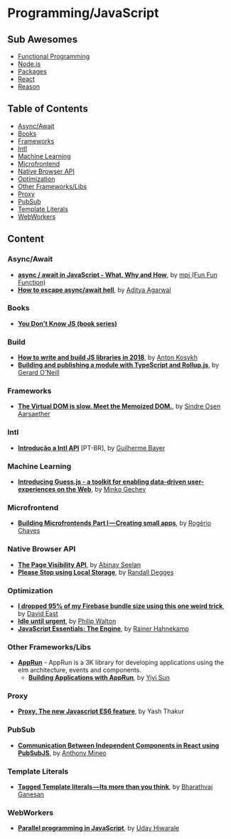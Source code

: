 # Programming/JavaScript

<!-- prettier-ignore-start -->

## Sub Awesomes

* [Functional Programming](Functional.md)
* [Node.js](Node.md)
* [Packages](Packages.md)
* [React](React.md)
* [Reason](Reason.md)

## Table of Contents

<!-- TOC depthFrom:3 -->

- [Async/Await](#asyncawait)
- [Books](#books)
- [Frameworks](#frameworks)
- [Intl](#intl)
- [Machine Learning](#machine-learning)
- [Microfrontend](#microfrontend)
- [Native Browser API](#native-browser-api)
- [Optimization](#optimization)
- [Other Frameworks/Libs](#other-frameworkslibs)
- [Proxy](#proxy)
- [PubSub](#pubsub)
- [Template Literals](#template-literals)
- [WebWorkers](#webworkers)

<!-- /TOC -->
<!-- prettier-ignore-end -->

## Content

### Async/Await

- **[async / await in JavaScript - What, Why and How](https://youtu.be/568g8hxJJp4)**, by [mpj (Fun Fun Function)](https://www.youtube.com/channel/UCO1cgjhGzsSYb1rsB4bFe4Q)
- **[How to escape async/await hell](https://www.codementor.io/adityaagarwal/how-to-escape-async-await-hell-ix0jkaeh2)**, by [Aditya Agarwal](https://www.codementor.io/adityaagarwal)

### Books

- **[You Don't Know JS (book series)](https://github.com/getify/You-Dont-Know-JS)**

### Build

- **[How to write and build JS libraries in 2018](https://medium.com/@kelin2025/so-you-wanna-use-es6-modules-714f48b3a953)**, by [Anton Kosykh](https://medium.com/@kelin2025)
- **[Building and publishing a module with TypeScript and Rollup.js](https://hackernoon.com/building-and-publishing-a-module-with-typescript-and-rollup-js-faa778c85396)**, by [Gerard O'Neill](https://hackernoon.com/@GRardB)

### Frameworks

- **[The Virtual DOM is slow. Meet the Memoized DOM.](https://medium.freecodecamp.org/the-virtual-dom-is-slow-meet-the-memoized-dom-bb19f546cc52)**, by [Sindre Osen Aarsaether](https://medium.freecodecamp.org/@sindreaars)

### Intl

- **[Introdução a Intl API](https://medium.com/@guuibayer/introdu%C3%A7%C3%A3o-a-intl-api-b13b5f6bef54)** [PT-BR], by [Guilherme Bayer](https://medium.com/@guuibayer)

### Machine Learning

- **[Introducing Guess.js - a toolkit for enabling data-driven user-experiences on the Web](http://blog.mgechev.com/2018/05/09/introducing-guess-js-data-driven-user-experiences-web/)**, by [Minko Gechev](http://blog.mgechev.com/)

### Microfrontend

- **[Building Microfrontends Part I — Creating small apps](https://medium.com/@_rchaves_/building-microfrontends-part-i-creating-small-apps-710d709b48b7)**, by [Rogério Chaves](https://medium.com/@_rchaves_)

### Native Browser API

- **[The Page Visibility API](https://blog.campvanilla.com/the-page-visibility-api-24532b2f5ea2)**, by [Abinav Seelan](https://blog.campvanilla.com/@abinavseelan)
- **[Please Stop using Local Storage](https://dev.to/rdegges/please-stop-using-local-storage-1i04)**, by [Randall Degges](https://dev.to/rdegges)

### Optimization

- **[I dropped 95% of my Firebase bundle size using this one weird trick](https://davidea.st/articles/firebase-bundle-size)**, by [David East](https://davidea.st/)
- **[Idle until urgent](https://philipwalton.com/articles/idle-until-urgent/)**, by [Philip Walton](https://philipwalton.com)
- **[JavaScript Essentials: The Engine](https://www.rainerhahnekamp.com/en/javascript-essentials-the-engine/)**, by [Rainer Hahnekamp](https://www.rainerhahnekamp.com/)

### Other Frameworks/Libs

- **[AppRun](https://github.com/yysun/apprun)** - AppRun is a 3K library for developing applications using the elm architecture, events and components.
  - **[Building Applications with AppRun](https://medium.com/@yiyisun/building-applications-with-apprun-d103cd461bae)**, by [Yiyi Sun](https://medium.com/@yiyisun)

### Proxy

- **[Proxy, The new Javascript ES6 feature](https://www.atyantik.com/proxy-javascript-es6-feature/)**, by Yash Thakur

### PubSub

- **[Communication Between Independent Components in React using PubSubJS](https://anthonymineo.com/communication-between-independent-components-in-react-using-pubsubjs/)**, by [Anthony Mineo](https://anthonymineo.com/author/anthony/)

### Template Literals

- **[Tagged Template literals — Its more than you think](https://codeburst.io/javascript-es6-tagged-template-literals-a45c26e54761)**, by [Bharathvaj Ganesan](https://codeburst.io/@bharath95)

### WebWorkers

- **[Parallel programming in JavaScript](https://itnext.io/achieving-parallelism-in-javascript-using-web-workers-8f921f2d26db)**, by [Uday Hiwarale](https://itnext.io/@thatisuday)
